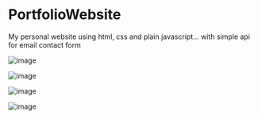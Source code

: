 # PortfolioWebsite
My personal website using html, css and plain javascript... with simple api for email contact form

![image](https://user-images.githubusercontent.com/42791801/159271027-2f20984b-0a2d-46ee-8fb9-ca0ff17e4eb1.png)

![image](https://user-images.githubusercontent.com/42791801/159271156-55da06ee-b3a6-468a-9a7f-2fbb18fbb950.png)

![image](https://user-images.githubusercontent.com/42791801/163674530-7be840ad-34a9-4584-9d05-d9be3cb33550.png)

![image](https://user-images.githubusercontent.com/42791801/159271275-25f1e7fa-038b-43ae-90a7-d183115e6107.png)
